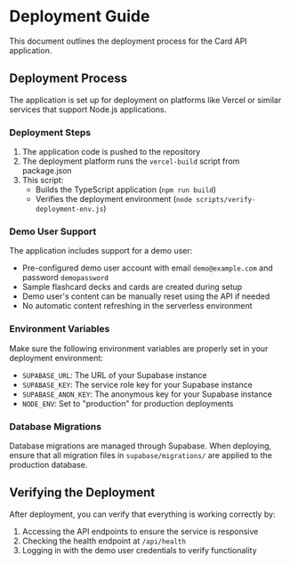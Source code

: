 # Deployment Guide

This document outlines the deployment process for the Card API application.

## Deployment Process

The application is set up for deployment on platforms like Vercel or similar services that support Node.js applications.

### Deployment Steps

1. The application code is pushed to the repository
2. The deployment platform runs the `vercel-build` script from package.json
3. This script:
   - Builds the TypeScript application (`npm run build`)
   - Verifies the deployment environment (`node scripts/verify-deployment-env.js`)

### Demo User Support

The application includes support for a demo user:

- Pre-configured demo user account with email `demo@example.com` and password `demopassword`
- Sample flashcard decks and cards are created during setup
- Demo user's content can be manually reset using the API if needed
- No automatic content refreshing in the serverless environment

### Environment Variables

Make sure the following environment variables are properly set in your deployment environment:

- `SUPABASE_URL`: The URL of your Supabase instance
- `SUPABASE_KEY`: The service role key for your Supabase instance
- `SUPABASE_ANON_KEY`: The anonymous key for your Supabase instance
- `NODE_ENV`: Set to "production" for production deployments

### Database Migrations

Database migrations are managed through Supabase. When deploying, ensure that all migration files in `supabase/migrations/` are applied to the production database.

## Verifying the Deployment

After deployment, you can verify that everything is working correctly by:

1. Accessing the API endpoints to ensure the service is responsive
2. Checking the health endpoint at `/api/health`
3. Logging in with the demo user credentials to verify functionality 